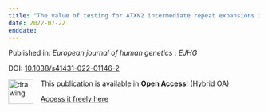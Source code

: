 ```yaml
---
title: "The value of testing for ATXN2 intermediate repeat expansions in routine clinical practice for amyotrophic lateral sclerosis."
date: 2022-07-22
enddate:
---
```


Published in: *European journal of human genetics : EJHG*

DOI: [10.1038/s41431-022-01146-2](https://doi.org/10.1038/s41431-022-01146-2)

<img src="https://upload.wikimedia.org/wikipedia/commons/thumb/7/77/Open_Access_logo_PLoS_transparent.svg/800px-Open_Access_logo_PLoS_transparent.svg.png" alt="drawing" width="50" align="left"/> &nbsp;&nbsp;&nbsp;This publication is available in **Open Access**! (Hybrid OA)

&nbsp;&nbsp;&nbsp;<a href="https://www.nature.com/articles/s41431-022-01146-2.pdf">Access it freely here</a>


